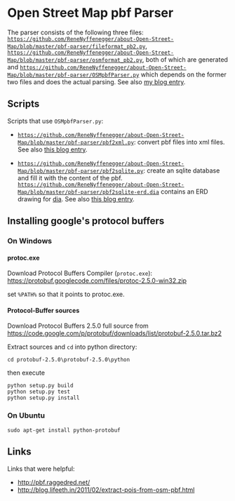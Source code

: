 # Open Street Map pbf Parser

The parser consists of the following three files:
[`https://github.com/ReneNyffenegger/about-Open-Street-Map/blob/master/pbf-parser/fileformat_pb2.py`](https://github.com/ReneNyffenegger/about-Open-Street-Map/blob/master/pbf-parser/fileformat_pb2.py),
[`https://github.com/ReneNyffenegger/about-Open-Street-Map/blob/master/pbf-parser/osmformat_pb2.py`](https://github.com/ReneNyffenegger/about-Open-Street-Map/blob/master/pbf-parser/osmformat_pb2.py), both
of which are generated and
[`https://github.com/ReneNyffenegger/about-Open-Street-Map/blob/master/pbf-parser/OSMpbfParser.py`](https://github.com/ReneNyffenegger/about-Open-Street-Map/blob/master/pbf-parser/OSMpbfParser.py) which depends
on the former two files and does the actual parsing.
See also [my blog entry](http://renenyffenegger.blogspot.ch/2014/09/parsing-open-street-map-pbf-file-with.html).

## Scripts

Scripts that use `OSMpbfParser.py`:

- [`https://github.com/ReneNyffenegger/about-Open-Street-Map/blob/master/pbf-parser/pbf2xml.py`](https://github.com/ReneNyffenegger/about-Open-Street-Map/blob/master/pbf-parser/pbf2xml.py): convert pbf files into xml files. See also [this blog entry](http://renenyffenegger.blogspot.ch/2014/09/open-street-map-convert-pbf-to-xml.html).

- [`https://github.com/ReneNyffenegger/about-Open-Street-Map/blob/master/pbf-parser/pbf2sqlite.py`](https://github.com/ReneNyffenegger/about-Open-Street-Map/blob/master/pbf-parser/pbf2sqlite.py): create an sqlite database and fill it with the content of the pbf. 
[`https://github.com/ReneNyffenegger/about-Open-Street-Map/blob/master/pbf-parser/pbf2sqlite-erd.dia`](https://github.com/ReneNyffenegger/about-Open-Street-Map/blob/master/pbf-parser/pbf2sqlite-erd.dia) contains an ERD drawing for [dia](https://wiki.gnome.org/Apps/Dia).
See also [this blog entry](http://renenyffenegger.blogspot.ch/2014/09/openstreetmap-convert-pbf-to-sqlite.html).

## Installing google's protocol buffers

### On Windows

#### protoc.exe

Download Protocol Buffers Compiler (`protoc.exe`): https://protobuf.googlecode.com/files/protoc-2.5.0-win32.zip

set `%PATH%` so that it points to protoc.exe.

#### Protocol-Buffer sources

Download Protocol Buffers 2.5.0 full source from https://code.google.com/p/protobuf/downloads/list/protobuf-2.5.0.tar.bz2

Extract sources and `cd` into python directory:

    cd protobuf-2.5.0\protobuf-2.5.0\python

then execute

    python setup.py build
    python setup.py test
    python setup.py install


### On Ubuntu

    sudo apt-get install python-protobuf

## Links

Links that were helpful:
  - http://pbf.raggedred.net/
  - http://blog.lifeeth.in/2011/02/extract-pois-from-osm-pbf.html
